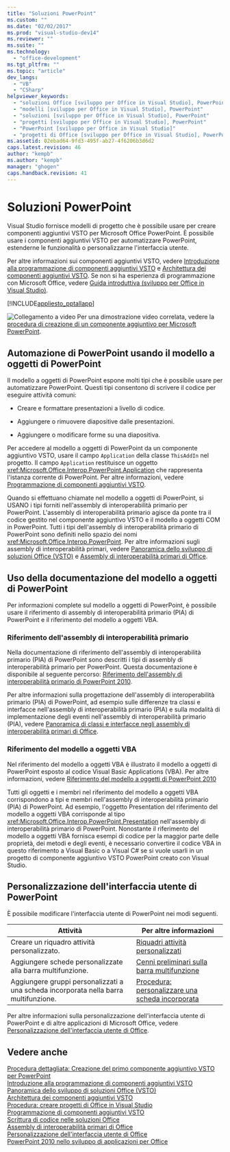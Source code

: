 ```yaml
---
title: "Soluzioni PowerPoint"
ms.custom: ""
ms.date: "02/02/2017"
ms.prod: "visual-studio-dev14"
ms.reviewer: ""
ms.suite: ""
ms.technology: 
  - "office-development"
ms.tgt_pltfrm: ""
ms.topic: "article"
dev_langs: 
  - "VB"
  - "CSharp"
helpviewer_keywords: 
  - "soluzioni Office [sviluppo per Office in Visual Studio], PowerPoint"
  - "modelli [sviluppo per Office in Visual Studio], PowerPoint"
  - "soluzioni [sviluppo per Office in Visual Studio], PowerPoint"
  - "progetti [sviluppo per Office in Visual Studio], PowerPoint"
  - "PowerPoint [sviluppo per Office in Visual Studio]"
  - "progetti di Office [sviluppo per Office in Visual Studio], PowerPoint"
ms.assetid: 02ebad64-9fd3-495f-ab27-4f6206b3d6d2
caps.latest.revision: 46
author: "kempb"
ms.author: "kempb"
manager: "ghogen"
caps.handback.revision: 41
---
```

# Soluzioni PowerPoint
  Visual Studio fornisce modelli di progetto che è possibile usare per creare componenti aggiuntivi VSTO per Microsoft Office PowerPoint. È possibile usare i componenti aggiuntivi VSTO per automatizzare PowerPoint, estenderne le funzionalità o personalizzarne l'interfaccia utente.  
  
 Per altre informazioni sui componenti aggiuntivi VSTO, vedere [Introduzione alla programmazione di componenti aggiuntivi VSTO](../vsto/getting-started-programming-vsto-add-ins.md) e [Architettura dei componenti aggiuntivi VSTO](../vsto/architecture-of-vsto-add-ins.md). Se non si ha esperienza di programmazione con Microsoft Office, vedere [Guida introduttiva &#40;sviluppo per Office in Visual Studio&#41;](../vsto/getting-started-office-development-in-visual-studio.md).  
  
 [!INCLUDE[appliesto_pptallapp](../vsto/includes/appliesto-pptallapp-md.md)]  
  
 ![Collegamento a video](~/docs/data-tools/media/playvideo.gif "Collegamento a video") Per una dimostrazione video correlata, vedere la [procedura di creazione di un componente aggiuntivo per Microsoft PowerPoint](http://go.microsoft.com/fwlink/?LinkId=132767).  
  
## Automazione di PowerPoint usando il modello a oggetti di PowerPoint  
 Il modello a oggetti di PowerPoint espone molti tipi che è possibile usare per automatizzare PowerPoint. Questi tipi consentono di scrivere il codice per eseguire attività comuni:  
  
-   Creare e formattare presentazioni a livello di codice.  
  
-   Aggiungere o rimuovere diapositive dalle presentazioni.  
  
-   Aggiungere o modificare forme su una diapositiva.  
  
 Per accedere al modello a oggetti di PowerPoint da un componente aggiuntivo VSTO, usare il campo `Application` della classe `ThisAddIn` nel progetto. Il campo `Application` restituisce un oggetto <xref:Microsoft.Office.Interop.PowerPoint.Application> che rappresenta l'istanza corrente di PowerPoint. Per altre informazioni, vedere [Programmazione di componenti aggiuntivi VSTO](../vsto/programming-vsto-add-ins.md).  
  
 Quando si effettuano chiamate nel modello a oggetti di PowerPoint, si USANO i tipi forniti nell'assembly di interoperabilità primario per PowerPoint. L'assembly di interoperabilità primario agisce da ponte tra il codice gestito nel componente aggiuntivo VSTO e il modello a oggetti COM in PowerPoint. Tutti i tipi dell'assembly di interoperabilità primario di PowerPoint sono definiti nello spazio dei nomi <xref:Microsoft.Office.Interop.PowerPoint>. Per altre informazioni sugli assembly di interoperabilità primari, vedere [Panoramica dello sviluppo di soluzioni Office &#40;VSTO&#41;](../vsto/office-solutions-development-overview-vsto.md) e [Assembly di interoperabilità primari di Office](../vsto/office-primary-interop-assemblies.md).  
  
##  <a name="WordOMDocumentation"></a> Uso della documentazione del modello a oggetti di PowerPoint  
 Per informazioni complete sul modello a oggetti di PowerPoint, è possibile usare il riferimento di assembly di interoperabilità primario \(PIA\) di PowerPoint e il riferimento del modello a oggetti VBA.  
  
### Riferimento dell'assembly di interoperabilità primario  
 Nella documentazione di riferimento dell'assembly di interoperabilità primario \(PIA\) di PowerPoint sono descritti i tipi di assembly di interoperabilità primario per PowerPoint. Questa documentazione è disponibile al seguente percorso: [Riferimento dell'assembly di interoperabilità primario di PowerPoint 2010](http://go.microsoft.com/fwlink/?LinkId=189588).  
  
 Per altre informazioni sulla progettazione dell'assembly di interoperabilità primario \(PIA\) di PowerPoint, ad esempio sulle differenze tra classi e interfacce nell'assembly di interoperabilità primario \(PIA\) e sulla modalità di implementazione degli eventi nell'assembly di interoperabilità primario \(PIA\), vedere [Panoramica di classi e interfacce negli assembly di interoperabilità primari di Office](http://go.microsoft.com/fwlink/?LinkId=199885).  
  
### Riferimento del modello a oggetti VBA  
 Nel riferimento del modello a oggetti VBA è illustrato il modello a oggetti di PowerPoint esposto al codice Visual Basic Applications \(VBA\). Per altre informazioni, vedere [Riferimento del modello a oggetti di PowerPoint 2010](http://go.microsoft.com/fwlink/?LinkId=199770)  
  
 Tutti gli oggetti e i membri nel riferimento del modello a oggetti VBA corrispondono a tipi e membri nell'assembly di interoperabilità primario \(PIA\) di PowerPoint. Ad esempio, l'oggetto Presentation del riferimento del modello a oggetti VBA corrisponde al tipo <xref:Microsoft.Office.Interop.PowerPoint.Presentation> nell'assembly di interoperabilità primario di PowerPoint. Nonostante il riferimento del modello a oggetti VBA fornisca esempi di codice per la maggior parte delle proprietà, dei metodi e degli eventi, è necessario convertire il codice VBA in questo riferimento a Visual Basic o a Visual C\# se si vuole usarli in un progetto di componente aggiuntivo VSTO PowerPoint creato con Visual Studio.  
  
## Personalizzazione dell'interfaccia utente di PowerPoint  
 È possibile modificare l'interfaccia utente di PowerPoint nei modi seguenti.  
  
|Attività|Per altre informazioni|  
|--------------|----------------------------|  
|Creare un riquadro attività personalizzato.|[Riquadri attività personalizzati](../vsto/custom-task-panes.md)|  
|Aggiungere schede personalizzate alla barra multifunzione.|[Cenni preliminari sulla barra multifunzione](../vsto/ribbon-overview.md)|  
|Aggiungere gruppi personalizzati a una scheda incorporata nella barra multifunzione.|[Procedura: personalizzare una scheda incorporata](../vsto/how-to-customize-a-built-in-tab.md)|  
  
 Per altre informazioni sulla personalizzazione dell'interfaccia utente di PowerPoint e di altre applicazioni di Microsoft Office, vedere [Personalizzazione dell'interfaccia utente di Office](../vsto/office-ui-customization.md).  
  
## Vedere anche  
 [Procedura dettagliata: Creazione del primo componente aggiuntivo VSTO per PowerPoint](../vsto/walkthrough-creating-your-first-vsto-add-in-for-powerpoint.md)   
 [Introduzione alla programmazione di componenti aggiuntivi VSTO](../vsto/getting-started-programming-vsto-add-ins.md)   
 [Panoramica dello sviluppo di soluzioni Office &#40;VSTO&#41;](../vsto/office-solutions-development-overview-vsto.md)   
 [Architettura dei componenti aggiuntivi VSTO](../vsto/architecture-of-vsto-add-ins.md)   
 [Procedura: creare progetti di Office in Visual Studio](../vsto/how-to-create-office-projects-in-visual-studio.md)   
 [Programmazione di componenti aggiuntivi VSTO](../vsto/programming-vsto-add-ins.md)   
 [Scrittura di codice nelle soluzioni Office](../vsto/writing-code-in-office-solutions.md)   
 [Assembly di interoperabilità primari di Office](../vsto/office-primary-interop-assemblies.md)   
 [Personalizzazione dell'interfaccia utente di Office](../vsto/office-ui-customization.md)   
 [PowerPoint 2010 nello sviluppo di applicazioni per Office](http://go.microsoft.com/fwlink/?LinkId=199015)  
  
  